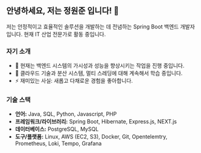 ## 안녕하세요, 저는 정원준 입니다! 👋

저는 안정적이고 효율적인 솔루션을 개발하는 데 전념하는 Spring Boot 백엔드 개발자입니다. 현재 IT 산업 전문가로 활동 중입니다.

### 자기 소개

- 💼 현재는 백엔드 시스템의 가시성과 성능을 향상시키는 작업을 진행 중입니다.
- 🌱 클라우드 기술과 분산 시스템, 멀티 스레딩에 대해 계속해서 학습 중입니다.
- ⚡ 재미있는 사실: 새롭고 다채로운 경험을 좋아합니다.

### 기술 스택

- **언어:** Java, SQL, Python, Javascript, PHP
- **프레임워크/라이브러리:** Spring Boot, Hibernate, Express.js, NEXT.js
- **데이터베이스:** PostgreSQL, MySQL
- **도구/플랫폼:** Linux, AWS (EC2, S3), Docker, Git, Opentelemtry, Prometheus, Loki, Tempo, Grafana

